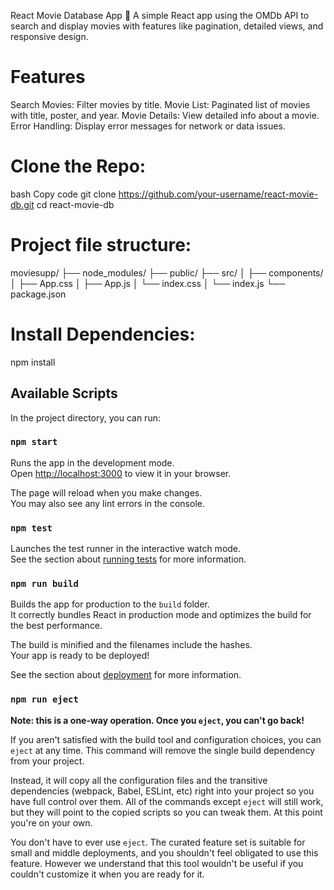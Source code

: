 React Movie Database App 🎥
A simple React app using the OMDb API to search and display movies with features like pagination, detailed views, and responsive design.

# Features
Search Movies: Filter movies by title.
Movie List: Paginated list of movies with title, poster, and year.
Movie Details: View detailed info about a movie.
Error Handling: Display error messages for network or data issues.

# Clone the Repo:
bash
Copy code
git clone https://github.com/your-username/react-movie-db.git
cd react-movie-db

# Project file structure:
moviesupp/
├── node_modules/
├── public/
├── src/
│ ├── components/
│ ├── App.css
│ ├── App.js
│ └── index.css
│ └── index.js
└── package.json

# Install Dependencies:

npm install


## Available Scripts

In the project directory, you can run:

### `npm start`

Runs the app in the development mode.\
Open [http://localhost:3000](http://localhost:3000) to view it in your browser.

The page will reload when you make changes.\
You may also see any lint errors in the console.

### `npm test`

Launches the test runner in the interactive watch mode.\
See the section about [running tests](https://facebook.github.io/create-react-app/docs/running-tests) for more information.

### `npm run build`

Builds the app for production to the `build` folder.\
It correctly bundles React in production mode and optimizes the build for the best performance.

The build is minified and the filenames include the hashes.\
Your app is ready to be deployed!

See the section about [deployment](https://facebook.github.io/create-react-app/docs/deployment) for more information.

### `npm run eject`

**Note: this is a one-way operation. Once you `eject`, you can't go back!**

If you aren't satisfied with the build tool and configuration choices, you can `eject` at any time. This command will remove the single build dependency from your project.

Instead, it will copy all the configuration files and the transitive dependencies (webpack, Babel, ESLint, etc) right into your project so you have full control over them. All of the commands except `eject` will still work, but they will point to the copied scripts so you can tweak them. At this point you're on your own.

You don't have to ever use `eject`. The curated feature set is suitable for small and middle deployments, and you shouldn't feel obligated to use this feature. However we understand that this tool wouldn't be useful if you couldn't customize it when you are ready for it.
